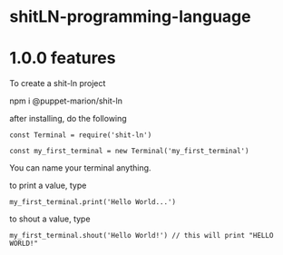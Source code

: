 ﻿# shitLN-programming-language
# 1.0.0 features
To create a shit-ln project

  npm i @puppet-marion/shit-ln

after installing, do the following

    const Terminal = require('shit-ln')

    const my_first_terminal = new Terminal('my_first_terminal')
 
 You can name your terminal anything.
 
 to print a value, type
 
    my_first_terminal.print('Hello World...') 
  
 to shout a value, type
 
    my_first_terminal.shout('Hello World!') // this will print "HELLO WORLD!"
